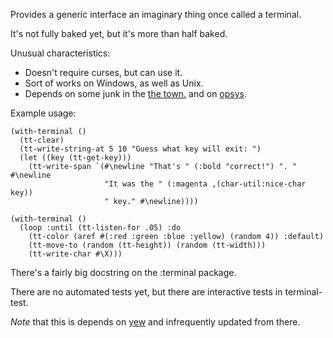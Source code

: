 Provides a generic interface an imaginary thing once called a terminal.

It's not fully baked yet, but it's more than half baked. 

Unusual characteristics:
- Doesn't require curses, but can use it.
- Sort of works on Windows, as well as Unix.
- Depends on some junk in the [the town.](https://github.com/nibbula/yew)
  and on [opsys](https://github.com/nibbula/opsys).

Example usage:

```
(with-terminal ()
  (tt-clear)
  (tt-write-string-at 5 10 "Guess what key will exit: ")
  (let ((key (tt-get-key)))
    (tt-write-span `(#\newline "That's " (:bold "correct!") ". " #\newline
                     "It was the " (:magenta ,(char-util:nice-char key))
                     " key." #\newline))))
```

```
(with-terminal ()
  (loop :until (tt-listen-for .05) :do
    (tt-color (aref #(:red :green :blue :yellow) (random 4)) :default)
    (tt-move-to (random (tt-height)) (random (tt-width)))
    (tt-write-char #\X)))
```

There's a fairly big docstring on the :terminal package.

There are no automated tests yet, but there are interactive tests in
terminal-test.

*Note* that this is depends on [yew](https://github.com/nibbula/yew) and infrequently updated from there.
